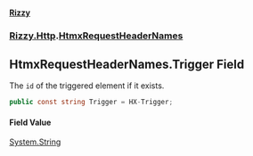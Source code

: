 #### [Rizzy](index.md 'index')
### [Rizzy.Http](Rizzy.Http.md 'Rizzy.Http').[HtmxRequestHeaderNames](Rizzy.Http.HtmxRequestHeaderNames.md 'Rizzy.Http.HtmxRequestHeaderNames')

## HtmxRequestHeaderNames.Trigger Field

The `id` of the triggered element if it exists.

```csharp
public const string Trigger = HX-Trigger;
```

#### Field Value
[System.String](https://docs.microsoft.com/en-us/dotnet/api/System.String 'System.String')